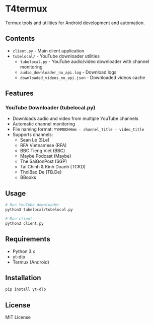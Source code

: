 # T4termux

Termux tools and utilities for Android development and automation.

## Contents

- `client.py` - Main client application
- `tubelocal/` - YouTube downloader utilities
  - `tubelocal.py` - YouTube audio/video downloader with channel monitoring
  - `audio_downloader_no_api.log` - Download logs
  - `downloaded_videos_no_api.json` - Downloaded videos cache

## Features

### YouTube Downloader (tubelocal.py)
- Downloads audio and video from multiple YouTube channels
- Automatic channel monitoring
- File naming format: `YYMMDDHHmm - channel_title - video_title`
- Supports channels:
  - Sean Le (SLe)
  - RFA Vietnamese (RFA)
  - BBC Tieng Viet (BBC)
  - Maybe Podcast (Maybe)
  - The SaiGonPost (SGP)
  - Tài Chính & Kinh Doanh (TCKD)
  - ThoiBao.De (TB.De)
  - BBooks

## Usage

```bash
# Run YouTube downloader
python3 tubelocal/tubelocal.py

# Run client
python3 client.py
```

## Requirements

- Python 3.x
- yt-dlp
- Termux (Android)

## Installation

```bash
pip install yt-dlp
```

## License

MIT License
